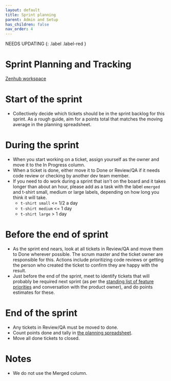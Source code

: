 ```yaml
---
layout: default
title: Sprint planning
parent: Admin and Setup
has_children: false
nav_order: 4
---
```


NEEDS UPDATING
{: .label .label-red }

# Sprint Planning and Tracking
[Zenhub workspace](https://app.zenhub.com/workspaces/ingest-dev-5cfe1cb26482e537cf35e8d1)

# Start of the sprint
* Collectively decide which tickets should be in the sprint backlog for this sprint. As a rough guide, aim for a points total that matches the moving average in the planning spreadsheet.

# During the sprint
* When you start working on a ticket, assign yourself as the owner and move it to the In Progress column.
* When a ticket is done, either move it to Done or Review/QA if it needs code review or checking by another dev team member.
* If you need to do work during a sprint that isn't on the board and it takes longer than about an hour, please add as a task with the label `emerged` and t-shirt small, medium or large labels, depending on how long you think it will take.
  * `t-shirt small` <= 1/2 a day
  * `t-shirt medium` <= 1 day
  * `t-shirt large` > 1 day

# Before the end of sprint
* As the sprint end nears, look at all tickets in Review/QA and move them to Done wherever possible. The scrum master and the ticket owner are responsible for this. Actions include prioritizing code reviews or getting the person who created the ticket to confirm they are happy with the result.
* Just before the end of the sprint, meet to identify tickets that will probably be required next sprint (as per the [standing list of feature priorities](https://docs.google.com/document/d/1bYrRUz5TCENrWxOlhVsULJZiyIyQIUAbT6qwPBuUG10/edit) and conversation with the product owner), and do points estimates for these.

# End of the sprint
* Any tickets in Review/QA must be moved to done.
* Count points done and tally in [the planning spreadsheet](https://docs.google.com/spreadsheets/d/1L5oRSWaKiPDWFgaHy-3r5IBpEOGZo0KZkdbaYgTpIAA/edit#gid=1661053301).
* Move all done tickets to closed.

# Notes
* We do not use the Merged column.